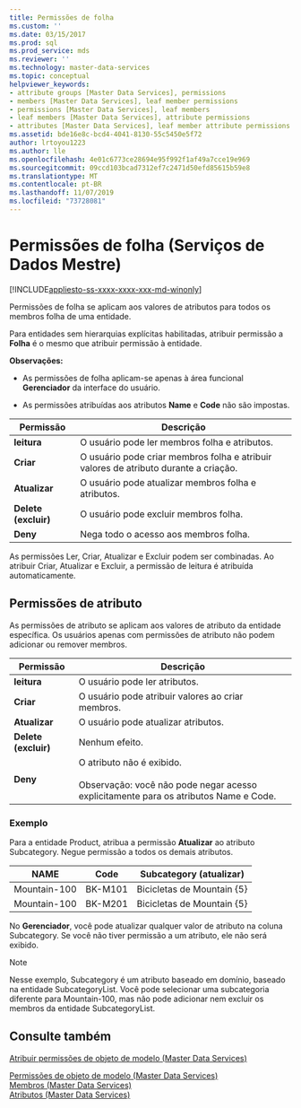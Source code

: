 ```yaml
---
title: Permissões de folha
ms.custom: ''
ms.date: 03/15/2017
ms.prod: sql
ms.prod_service: mds
ms.reviewer: ''
ms.technology: master-data-services
ms.topic: conceptual
helpviewer_keywords:
- attribute groups [Master Data Services], permissions
- members [Master Data Services], leaf member permissions
- permissions [Master Data Services], leaf members
- leaf members [Master Data Services], attribute permissions
- attributes [Master Data Services], leaf member attribute permissions
ms.assetid: bde16e8c-bcd4-4041-8130-55c5450e5f72
author: lrtoyou1223
ms.author: lle
ms.openlocfilehash: 4e01c6773ce28694e95f992f1af49a7cce19e969
ms.sourcegitcommit: 09ccd103bcad7312ef7c2471d50efd85615b59e8
ms.translationtype: MT
ms.contentlocale: pt-BR
ms.lasthandoff: 11/07/2019
ms.locfileid: "73728081"
---
```

# <a name="leaf-permissions-master-data-services"></a>Permissões de folha (Serviços de Dados Mestre)

[!INCLUDE[appliesto-ss-xxxx-xxxx-xxx-md-winonly](../includes/appliesto-ss-xxxx-xxxx-xxx-md-winonly.md)]

  Permissões de folha se aplicam aos valores de atributos para todos os membros folha de uma entidade.  
  
 Para entidades sem hierarquias explícitas habilitadas, atribuir permissão a **Folha** é o mesmo que atribuir permissão à entidade.  
  
 **Observações:**  
  
-   As permissões de folha aplicam-se apenas à área funcional **Gerenciador** da interface do usuário.  
  
-   As permissões atribuídas aos atributos **Name** e **Code** não são impostas.  
  
|Permissão|Descrição|  
|----------------|-----------------|  
|**leitura**|O usuário pode ler membros folha e atributos.|  
|**Criar**|O usuário pode criar membros folha e atribuir valores de atributo durante a criação.|  
|**Atualizar**|O usuário pode atualizar membros folha e atributos.|  
|**Delete (excluir)**|O usuário pode excluir membros folha.|  
|**Deny**|Nega todo o acesso aos membros folha.|  
  
 As permissões Ler, Criar, Atualizar e Excluir podem ser combinadas. Ao atribuir Criar, Atualizar e Excluir, a permissão de leitura é atribuída automaticamente.  
  
## <a name="attribute-permissions"></a>Permissões de atributo  
 As permissões de atributo se aplicam aos valores de atributo da entidade específica. Os usuários apenas com permissões de atributo não podem adicionar ou remover membros.  
  
|Permissão|Descrição|  
|----------------|-----------------|  
|**leitura**|O usuário pode ler atributos.|  
|**Criar**|O usuário pode atribuir valores ao criar membros.|  
|**Atualizar**|O usuário pode atualizar atributos.|  
|**Delete (excluir)**|Nenhum efeito.|  
|**Deny**|O atributo não é exibido.<br /><br /> Observação: você não pode negar acesso explicitamente para os atributos Name e Code.|  
  
### <a name="example"></a>Exemplo  
 Para a entidade Product, atribua a permissão **Atualizar** ao atributo Subcategory. Negue permissão a todos os demais atributos.  
  
|NAME|Code|Subcategory (atualizar)|  
|----------|----------|----------------------------|  
|Mountain-100|BK-M101|Bicicletas de Mountain {5}|  
|Mountain-100|BK-M201|Bicicletas de Mountain {5}|  
  
 No **Gerenciador**, você pode atualizar qualquer valor de atributo na coluna Subcategory. Se você não tiver permissão a um atributo, ele não será exibido.  
  
> [!NOTE]  
>  Nesse exemplo, Subcategory é um atributo baseado em domínio, baseado na entidade SubcategoryList. Você pode selecionar uma subcategoria diferente para Mountain-100, mas não pode adicionar nem excluir os membros da entidade SubcategoryList.  
  
## <a name="see-also"></a>Consulte também  
 [Atribuir permissões de objeto de modelo &#40;Master Data Services&#41;](../master-data-services/assign-model-object-permissions-master-data-services.md)   
    
 [Permissões de objeto de modelo &#40;Master Data Services&#41;](../master-data-services/model-object-permissions-master-data-services.md)   
 [Membros &#40;Master Data Services&#41;](../master-data-services/members-master-data-services.md)   
 [Atributos &#40;Master Data Services&#41;](../master-data-services/attributes-master-data-services.md)  
  
  
